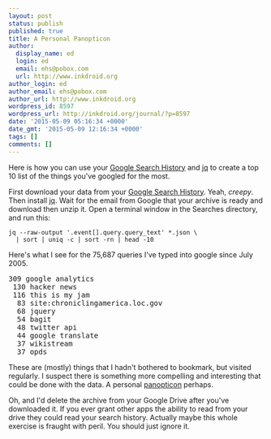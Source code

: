 ```yaml
---
layout: post
status: publish
published: true
title: A Personal Panopticon
author:
  display_name: ed
  login: ed
  email: ehs@pobox.com
  url: http://www.inkdroid.org
author_login: ed
author_email: ehs@pobox.com
author_url: http://www.inkdroid.org
wordpress_id: 8597
wordpress_url: http://inkdroid.org/journal/?p=8597
date: '2015-05-09 05:16:34 +0000'
date_gmt: '2015-05-09 12:16:34 +0000'
tags: []
comments: []
---
```


<p>Here is how you can use your <a href="https://google.com/history">Google Search History</a> and <a href="http://stedolan.github.io/jq/">jq</a> to create a top 10 list of the things you've googled for the most.</p>
<p>First download your data from your <a href="https://google.com/history">Google Search History</a>. Yeah, <em>creepy</em>. Then install <a href="http://stedolan.github.io/jq/">jq</a>. Wait for the email from Google that your archive is ready and download then unzip it. Open a terminal window in the Searches directory, and run this:</p>
<pre><code>jq --raw-output '.event[].query.query_text' *.json \
  | sort | uniq -c | sort -rn | head -10
</code></pre>
<p>Here's what I see for the 75,687 queries I've typed into google since July 2005.</p>
<pre lang="text">309 google analytics
 130 hacker news
 116 this is my jam
  83 site:chroniclingamerica.loc.gov
  68 jquery
  54 bagit
  48 twitter api
  44 google translate
  37 wikistream
  37 opds
</pre>
<p>These are (mostly) things that I hadn't bothered to bookmark, but visited regularly. I suspect there is something more compelling and interesting that could be done with the data. A personal <a href="https://en.wikipedia.org/wiki/Panopticon">panopticon</a> perhaps.</p>
<p>Oh, and I'd delete the archive from your Google Drive after you've downloaded it. If you ever grant other apps the ability to read from your drive they could read your search history. Actually maybe this whole exercise is fraught with peril. You should just ignore it.</p>
